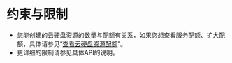 # 约束与限制<a name="evs_04_0005"></a>

-   您能创建的云硬盘资源的数量与配额有关系，如果您想查看服务配额、扩大配额，具体请参见“[查看云硬盘资源配额](https://support.huaweicloud.com/usermanual-evs/evs_01_0070.html)”。
-   更详细的限制请参见具体API的说明。


